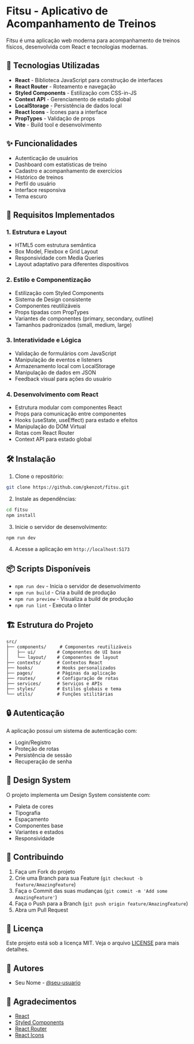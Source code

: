 # Fitsu - Aplicativo de Acompanhamento de Treinos

Fitsu é uma aplicação web moderna para acompanhamento de treinos físicos, desenvolvida com React e tecnologias modernas.

## 🚀 Tecnologias Utilizadas

- **React** - Biblioteca JavaScript para construção de interfaces
- **React Router** - Roteamento e navegação
- **Styled Components** - Estilização com CSS-in-JS
- **Context API** - Gerenciamento de estado global
- **LocalStorage** - Persistência de dados local
- **React Icons** - Ícones para a interface
- **PropTypes** - Validação de props
- **Vite** - Build tool e desenvolvimento

## ✨ Funcionalidades

- Autenticação de usuários
- Dashboard com estatísticas de treino
- Cadastro e acompanhamento de exercícios
- Histórico de treinos
- Perfil do usuário
- Interface responsiva
- Tema escuro

## 🎯 Requisitos Implementados

### 1. Estrutura e Layout
- HTML5 com estrutura semântica
- Box Model, Flexbox e Grid Layout
- Responsividade com Media Queries
- Layout adaptativo para diferentes dispositivos

### 2. Estilo e Componentização
- Estilização com Styled Components
- Sistema de Design consistente
- Componentes reutilizáveis
- Props tipadas com PropTypes
- Variantes de componentes (primary, secondary, outline)
- Tamanhos padronizados (small, medium, large)

### 3. Interatividade e Lógica
- Validação de formulários com JavaScript
- Manipulação de eventos e listeners
- Armazenamento local com LocalStorage
- Manipulação de dados em JSON
- Feedback visual para ações do usuário

### 4. Desenvolvimento com React
- Estrutura modular com componentes React
- Props para comunicação entre componentes
- Hooks (useState, useEffect) para estado e efeitos
- Manipulação do DOM Virtual
- Rotas com React Router
- Context API para estado global

## 🛠️ Instalação

1. Clone o repositório:
```bash
git clone https://github.com/gkenzot/fitsu.git
```

2. Instale as dependências:
```bash
cd fitsu
npm install
```

3. Inicie o servidor de desenvolvimento:
```bash
npm run dev
```

4. Acesse a aplicação em `http://localhost:5173`

## 📦 Scripts Disponíveis

- `npm run dev` - Inicia o servidor de desenvolvimento
- `npm run build` - Cria a build de produção
- `npm run preview` - Visualiza a build de produção
- `npm run lint` - Executa o linter

## 🏗️ Estrutura do Projeto

```
src/
├── components/     # Componentes reutilizáveis
│   ├── ui/        # Componentes de UI base
│   └── layout/    # Componentes de layout
├── contexts/      # Contextos React
├── hooks/         # Hooks personalizados
├── pages/         # Páginas da aplicação
├── routes/        # Configuração de rotas
├── services/      # Serviços e APIs
├── styles/        # Estilos globais e tema
└── utils/         # Funções utilitárias
```

## 🔒 Autenticação

A aplicação possui um sistema de autenticação com:
- Login/Registro
- Proteção de rotas
- Persistência de sessão
- Recuperação de senha

## 🎨 Design System

O projeto implementa um Design System consistente com:
- Paleta de cores
- Tipografia
- Espaçamento
- Componentes base
- Variantes e estados
- Responsividade

## 🤝 Contribuindo

1. Faça um Fork do projeto
2. Crie uma Branch para sua Feature (`git checkout -b feature/AmazingFeature`)
3. Faça o Commit das suas mudanças (`git commit -m 'Add some AmazingFeature'`)
4. Faça o Push para a Branch (`git push origin feature/AmazingFeature`)
5. Abra um Pull Request

## 📝 Licença

Este projeto está sob a licença MIT. Veja o arquivo [LICENSE](LICENSE) para mais detalhes.

## 👥 Autores

- Seu Nome - [@seu-usuario](https://github.com/seu-usuario)

## 🙏 Agradecimentos

- [React](https://reactjs.org/)
- [Styled Components](https://styled-components.com/)
- [React Router](https://reactrouter.com/)
- [React Icons](https://react-icons.github.io/react-icons/)
